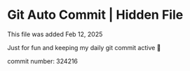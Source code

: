 # Git Auto Commit | Hidden File

This file was added Feb 12, 2025

Just for fun and keeping my daily git commit active 🤪

commit number: 324216
